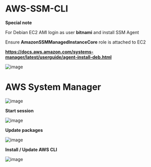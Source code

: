 # AWS-SSM-CLI

**Special note**

For Debian EC2 AMI login as user **bitnami** and install SSM Agent

Ensure **AmazonSSMManagedInstanceCore** role is attached to EC2

**https://docs.aws.amazon.com/systems-manager/latest/userguide/agent-install-deb.html**

![image](https://user-images.githubusercontent.com/91480603/217317673-10edd8ee-9f46-4494-85bb-b3e5dca26bbd.png)

# AWS System Manager

![image](https://user-images.githubusercontent.com/91480603/217290809-34d4998b-82d6-4762-8f81-e983eb7f311b.png)

**Start session**

![image](https://user-images.githubusercontent.com/91480603/217318436-5d6965fb-93a4-431a-a976-7fbf6d05ea93.png)

**Update packages**

![image](https://user-images.githubusercontent.com/91480603/217319433-e31c4e8a-8f94-4362-a50b-f4eaa3e122f7.png)

**Install / Update AWS CLI**

![image](https://user-images.githubusercontent.com/91480603/217319816-d97473b2-51a7-4793-9fe6-dab037b46e32.png)
